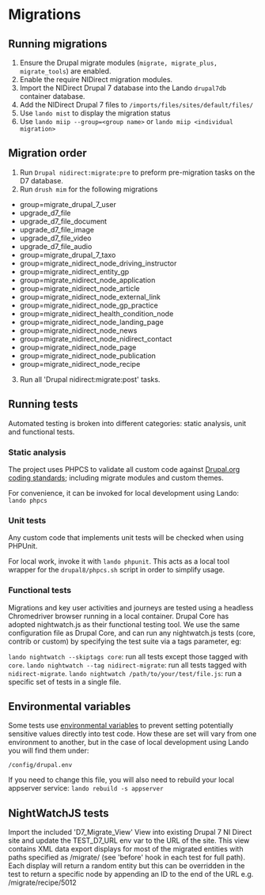 # Migrations

## Running migrations

1. Ensure the Drupal migrate modules (`migrate, migrate_plus, migrate_tools`)
are enabled.
2. Enable the require NIDirect migration modules.
3. Import the NIDirect Drupal 7 database into the Lando `drupal7db` container database.
4. Add the NIDirect Drupal 7 files to `/imports/files/sites/default/files/`
5. Use `lando mist` to display the migration status
6. Use `lando miip --group=<group name>` or `lando miip <individual migration>`


## Migration order

1. Run `Drupal nidirect:migrate:pre` to preform pre-migration tasks on the D7 database.
2. Run `drush mim` for the following migrations
* group=migrate_drupal_7_user
* upgrade_d7_file
* upgrade_d7_file_document
* upgrade_d7_file_image
* upgrade_d7_file_video
* upgrade_d7_file_audio
* group=migrate_drupal_7_taxo
* group=migrate_nidirect_node_driving_instructor
* group=migrate_nidirect_entity_gp
* group=migrate_nidirect_node_application
* group=migrate_nidirect_node_article
* group=migrate_nidirect_node_external_link
* group=migrate_nidirect_node_gp_practice
* group=migrate_nidirect_health_condition_node
* group=migrate_nidirect_node_landing_page
* group=migrate_nidirect_node_news
* group=migrate_nidirect_node_nidirect_contact
* group=migrate_nidirect_node_page
* group=migrate_nidirect_node_publication
* group=migrate_nidirect_node_recipe
3. Run all 'Drupal nidirect:migrate:post<name>' tasks.

## Running tests

Automated testing is broken into different categories: static analysis, unit and functional tests.

### Static analysis

The project uses PHPCS to validate all custom code against [Drupal.org coding standards](https://www.drupal.org/docs/develop/standards/coding-standards); including migrate modules and custom themes.

For convenience, it can be invoked for local development using Lando: `lando phpcs`

### Unit tests

Any custom code that implements unit tests will be checked when using PHPUnit.

For local work, invoke it with `lando phpunit`. This acts as a local tool wrapper for the `drupal8/phpcs.sh` script in order to simplify usage.

### Functional tests

Migrations and key user activities and journeys are tested using a headless Chromedriver browser running in a local container. Drupal Core has adopted nightwatch.js as their functional testing tool. We use the same configuration file as Drupal Core, and can run any nightwatch.js tests (core, contrib or custom) by specifying the test suite via a tags parameter, eg:

`lando nightwatch --skiptags core`: run all tests except those tagged with `core`.
`lando nightwatch --tag nidirect-migrate`: run all tests tagged with `nidirect-migrate`.
`lando nightwatch /path/to/your/test/file.js`: run a specific set of tests in a single file.

## Environmental variables

Some tests use [environmental variables](https://en.wikipedia.org/wiki/Environment_variable) to prevent setting potentially sensitive values directly into test code. How these are set will vary from one environment to another, but in the case of local development using Lando you will find them under:

`/config/drupal.env`

If you need to change this file, you will also need to rebuild your local appserver service: `lando rebuild -s appserver`

## NightWatchJS tests ##

Import the included 'D7_Migrate_View' View into existing Drupal 7 NI Direct site and update the TEST_D7_URL env var to the URL of the site. 
This view contains XML data export displays for most of the migrated entities with paths specified as /migrate/<entity> (see 'before' hook in each test for full path).
Each display will return a random entity but this can be overridden in the test to return a specific node by appending an ID to the end of the URL e.g. /migrate/recipe/5012


